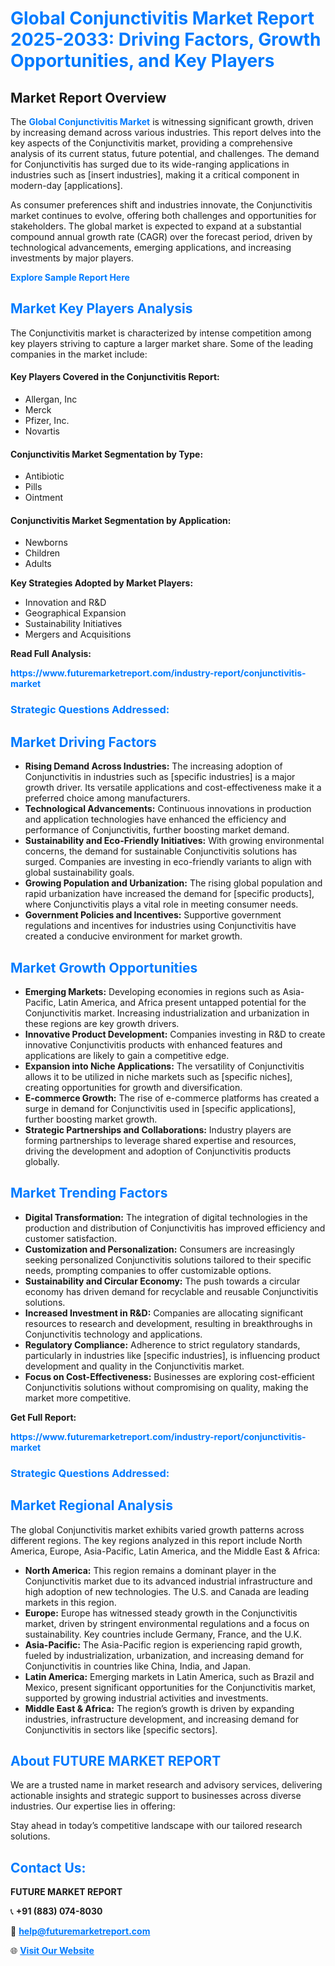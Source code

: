 <h1 style="color: #007BFF;">Global Conjunctivitis Market Report 2025-2033: Driving Factors, Growth Opportunities, and Key Players</h1>

<section id="overview">
<h2>Market Report Overview</h2>
<p>The <a href="https://www.futuremarketreport.com/industry-report/conjunctivitis-market" style="color: #007BFF; text-decoration: none;"><strong>Global Conjunctivitis Market</strong></a> is witnessing significant growth, driven by increasing demand across various industries. This report delves into the key aspects of the Conjunctivitis market, providing a comprehensive analysis of its current status, future potential, and challenges. The demand for Conjunctivitis has surged due to its wide-ranging applications in industries such as [insert industries], making it a critical component in modern-day [applications].</p>
<p>As consumer preferences shift and industries innovate, the Conjunctivitis market continues to evolve, offering both challenges and opportunities for stakeholders. The global market is expected to expand at a substantial compound annual growth rate (CAGR) over the forecast period, driven by technological advancements, emerging applications, and increasing investments by major players.</p>
</section>

<section id="overview">
<p><a href="https://www.futuremarketreport.com/request-sample/reportId=61194" style="color: #007BFF; text-decoration: none;"><strong>Explore Sample Report Here</strong></a></p>
</section>

<section id="key-players">
<h2 style="color: #007BFF;">Market Key Players Analysis</h2>
<p>The Conjunctivitis market is characterized by intense competition among key players striving to capture a larger market share. Some of the leading companies in the market include:</p>
<h4>Key Players Covered in the Conjunctivitis Report:</h4>
<ul><li>Allergan, Inc</li><li>Merck</li><li>Pfizer, Inc.</li><li>Novartis</li></ul>
<h4>Conjunctivitis Market Segmentation by Type:</h4>
<ul><li>Antibiotic</li><li>Pills</li><li>Ointment</li></ul>

<h4>Conjunctivitis Market Segmentation by Application:</h4>
<ul><li>Newborns</li><li>Children</li><li>Adults</li></ul>
<p><strong>Key Strategies Adopted by Market Players:</strong></p>
<ul>
<li>Innovation and R&D</li>
<li>Geographical Expansion</li>
<li>Sustainability Initiatives</li>
<li>Mergers and Acquisitions</li>
</ul>
</section>

<section>
<p><strong>Read Full Analysis: </strong></p><a href="https://www.futuremarketreport.com/industry-report/conjunctivitis-market" style="color: #007BFF; text-decoration: none;"><strong>https://www.futuremarketreport.com/industry-report/conjunctivitis-market</strong></a>
<h3 style="color: #007BFF;">Strategic Questions Addressed:</h3>
</section>

<section id="driving-factors">
<h2 style="color: #007BFF;">Market Driving Factors</h2>
<ul>
<li><strong>Rising Demand Across Industries:</strong> The increasing adoption of Conjunctivitis in industries such as [specific industries] is a major growth driver. Its versatile applications and cost-effectiveness make it a preferred choice among manufacturers.</li>
<li><strong>Technological Advancements:</strong> Continuous innovations in production and application technologies have enhanced the efficiency and performance of Conjunctivitis, further boosting market demand.</li>
<li><strong>Sustainability and Eco-Friendly Initiatives:</strong> With growing environmental concerns, the demand for sustainable Conjunctivitis solutions has surged. Companies are investing in eco-friendly variants to align with global sustainability goals.</li>
<li><strong>Growing Population and Urbanization:</strong> The rising global population and rapid urbanization have increased the demand for [specific products], where Conjunctivitis plays a vital role in meeting consumer needs.</li>
<li><strong>Government Policies and Incentives:</strong> Supportive government regulations and incentives for industries using Conjunctivitis have created a conducive environment for market growth.</li>
</ul>
</section>

<section id="growth-opportunities">
<h2 style="color: #007BFF;">Market Growth Opportunities</h2>
<ul>
<li><strong>Emerging Markets:</strong> Developing economies in regions such as Asia-Pacific, Latin America, and Africa present untapped potential for the Conjunctivitis market. Increasing industrialization and urbanization in these regions are key growth drivers.</li>
<li><strong>Innovative Product Development:</strong> Companies investing in R&D to create innovative Conjunctivitis products with enhanced features and applications are likely to gain a competitive edge.</li>
<li><strong>Expansion into Niche Applications:</strong> The versatility of Conjunctivitis allows it to be utilized in niche markets such as [specific niches], creating opportunities for growth and diversification.</li>
<li><strong>E-commerce Growth:</strong> The rise of e-commerce platforms has created a surge in demand for Conjunctivitis used in [specific applications], further boosting market growth.</li>
<li><strong>Strategic Partnerships and Collaborations:</strong> Industry players are forming partnerships to leverage shared expertise and resources, driving the development and adoption of Conjunctivitis products globally.</li>
</ul>
</section>

<section id="trending-factors">
<h2 style="color: #007BFF;">Market Trending Factors</h2>
<ul>
<li><strong>Digital Transformation:</strong> The integration of digital technologies in the production and distribution of Conjunctivitis has improved efficiency and customer satisfaction.</li>
<li><strong>Customization and Personalization:</strong> Consumers are increasingly seeking personalized Conjunctivitis solutions tailored to their specific needs, prompting companies to offer customizable options.</li>
<li><strong>Sustainability and Circular Economy:</strong> The push towards a circular economy has driven demand for recyclable and reusable Conjunctivitis solutions.</li>
<li><strong>Increased Investment in R&D:</strong> Companies are allocating significant resources to research and development, resulting in breakthroughs in Conjunctivitis technology and applications.</li>
<li><strong>Regulatory Compliance:</strong> Adherence to strict regulatory standards, particularly in industries like [specific industries], is influencing product development and quality in the Conjunctivitis market.</li>
<li><strong>Focus on Cost-Effectiveness:</strong> Businesses are exploring cost-efficient Conjunctivitis solutions without compromising on quality, making the market more competitive.</li>
</ul>
</section>

<section>
<p><strong>Get Full Report: </strong></p><a href="https://www.futuremarketreport.com/industry-report/conjunctivitis-market" style="color: #007BFF; text-decoration: none;"><strong>https://www.futuremarketreport.com/industry-report/conjunctivitis-market</strong></a>
<h3 style="color: #007BFF;">Strategic Questions Addressed:</h3>
</section>


<section id="regional-analysis">
<h2 style="color: #007BFF;">Market Regional Analysis</h2>
<p>The global Conjunctivitis market exhibits varied growth patterns across different regions. The key regions analyzed in this report include North America, Europe, Asia-Pacific, Latin America, and the Middle East & Africa:</p>
<ul>
<li><strong>North America:</strong> This region remains a dominant player in the Conjunctivitis market due to its advanced industrial infrastructure and high adoption of new technologies. The U.S. and Canada are leading markets in this region.</li>
<li><strong>Europe:</strong> Europe has witnessed steady growth in the Conjunctivitis market, driven by stringent environmental regulations and a focus on sustainability. Key countries include Germany, France, and the U.K.</li>
<li><strong>Asia-Pacific:</strong> The Asia-Pacific region is experiencing rapid growth, fueled by industrialization, urbanization, and increasing demand for Conjunctivitis in countries like China, India, and Japan.</li>
<li><strong>Latin America:</strong> Emerging markets in Latin America, such as Brazil and Mexico, present significant opportunities for the Conjunctivitis market, supported by growing industrial activities and investments.</li>
<li><strong>Middle East & Africa:</strong> The region’s growth is driven by expanding industries, infrastructure development, and increasing demand for Conjunctivitis in sectors like [specific sectors].</li>
</ul>
</section>

<footer>
<h2 style="color: #007BFF;">About FUTURE MARKET REPORT</h2>
<p>We are a trusted name in market research and advisory services, delivering actionable insights and strategic support to businesses across diverse industries. Our expertise lies in offering:</p>

<p>Stay ahead in today’s competitive landscape with our tailored research solutions.</p>

<h2 style="color: #007BFF;">Contact Us:</h2>
<p><strong>FUTURE MARKET REPORT</strong></p>
<p>📞 <strong>+91 (883) 074-8030</strong></p>
<p>📧 <strong><a href="mailto:help@futuremarketreport.com" style="color: #007BFF;">help@futuremarketreport.com</a></strong></p>
<p>🌐 <strong><a href="https://www.futuremarketreport.com/" style="color: #007BFF;">Visit Our Website</a></strong></p>
</footer>